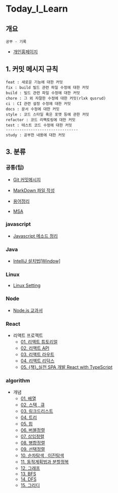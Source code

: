 # Today_I_Learn

## 개요

    공부 - 기록

- [개인홈페이지 ](https://ybyblog.com)

## 1. 커밋 메시지 규칙

    feat : 새로운 기능에 대한 커밋
    fix : build 빌드 관련 파일 수정에 대한 커밋
    build : 빌드 관련 파일 수정에 대한 커밋
    chore : 그 외 자잘한 수정에 대한 커밋(rlxk qusrud)
    ci : CI 관련 설정 수정에 대한 커밋
    docs : 문서 수정에 대한 커밋
    style : 코드 스타일 혹은 포맷 등에 관한 커밋
    refactor : 코드 리팩토링에 대한 커밋
    test : 테스트 코드 수정에 대한 커밋
    --------------------------------
    study : 공부한 내용에 대한 커밋

## 3. 분류

### 공통(팁)

- [Git 커밋메시지](https://xtring-dev.tistory.com/entry/Git-%EA%B7%9C%EC%B9%99%EC%A0%81%EC%9D%B8-Commit-%EB%A9%94%EC%84%B8%EC%A7%80%EB%A1%9C-%EA%B0%9C%EB%B0%9C%ED%8C%80-%ED%98%91%EC%97%85%ED%95%98%EA%B8%B0-%F0%9F%91%BE)

- [MarkDown 파일 작성](https://github.com/nan-yb/Today_I_Learn/blob/main/common/2021-03-13-markdown.md)
- [용어정리]
- [MSA]

### javascript

- [Javascript 메소드 정리]

### Java

- [IntelliJ 설치법[Window]](https://goddaehee.tistory.com/195)

### Linux

- [Linux Setting](https://github.com/nan-yb/Today_I_Learn/blob/main/linux/2021-04-26-linuxSetting.md)

### Node

- [Node.js 교과서](https://github.com/nan-yb/Today_I_Learn/tree/main/node/nodebook)

### React

- 리액트 프로젝트
  - [01. 리액트 튜토리얼](https://github.com/nan-yb/Today_I_Learn/tree/main/react/react)
  - [02. 리액트 API](https://github.com/nan-yb/Today_I_Learn/tree/main/react/react-api)
  - [03. 리액트 라우트](https://github.com/nan-yb/Today_I_Learn/tree/main/react/react-router)
  - [04. 리액트 리덕스](https://github.com/nan-yb/Today_I_Learn/tree/main/react/react-redux)
  - [05. {책}\_실전 SPA 개발 React with TypeScript ](https://github.com/nan-yb/Today_I_Learn/tree/main/react/react-study)

### algorithm

- 개념
  - [01. 배열](https://github.com/nan-yb/Today_I_Learn/blob/main/algorithm/2021-03-28-array.md)
  - [02. 스택 , 큐](https://github.com/nan-yb/Today_I_Learn/blob/main/algorithm/2021-03-28-stackAndQuque.md)
  - [03. 링크드리스트](https://github.com/nan-yb/Today_I_Learn/blob/main/algorithm/2021-03-29-linkedList.md)
  - [04. 트리](https://github.com/nan-yb/Today_I_Learn/blob/main/algorithm/2021-04-03-tree.md)
  - [05. 힙](https://github.com/nan-yb/Today_I_Learn/blob/main/algorithm/2021-04-04-heap.md)
  - [06. 버블정렬](https://github.com/nan-yb/Today_I_Learn/blob/main/algorithm/2021-04-24-bubbleSort.md)
  - [07. 삽입정렬](https://github.com/nan-yb/Today_I_Learn/blob/main/algorithm/2021-04-24-insertionSort.md)
  - [08. 병합정렬](https://github.com/nan-yb/Today_I_Learn/blob/main/algorithm/2021-04-24-mergeSort.md)
  - [09. 선택정렬 ](https://github.com/nan-yb/Today_I_Learn/blob/main/algorithm/2021-04-24-selectionSort.md)
  - [10. 순차탐색 , 이진탐색 ](https://github.com/nan-yb/Today_I_Learn/blob/main/algorithm/2021-04-24-seqSearchAndBinarySearch.md)
  - [11. 동적계획법과 분할정복](https://github.com/nan-yb/Today_I_Learn/blob/main/algorithm/2021-04-24-dpadc.md)
  - [12. 그래프 ](https://github.com/nan-yb/Today_I_Learn/blob/main/algorithm/2021-05-05-Graph.md)
  - [13. BFS](https://github.com/nan-yb/Today_I_Learn/blob/main/algorithm/2021-05-05-bfs.md)
  - [14. DFS](https://github.com/nan-yb/Today_I_Learn/blob/main/algorithm/2021-05-05-dfs.md)
  - [15. 그리디](https://github.com/nan-yb/Today_I_Learn/blob/main/algorithm/2021-05-05-greedy.md)

[javascript 메소드 정리]: https://github.com/nan-yb/Today_I_Learn/blob/main/js&ts/javascript_Array_Method.md
[용어정리]: https://github.com/nan-yb/Today_I_Learn/blob/main/common/용어정리.md
[msa]: https://github.com/nan-yb/Today_I_Learn/blob/main/common/MSA_Architecture.md
